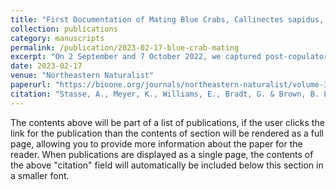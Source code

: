 ```yaml
---
title: "First Documentation of Mating Blue Crabs, Callinectes sapidus, in Great Bay Estuary, New Hampshire"
collection: publications
category: manuscripts
permalink: /publication/2023-02-17-blue-crab-mating
excerpt: "On 2 September and 7 October 2022, we captured post-copulatory pairs of Callinectes sapidus (Blue Crab) in Green Crab traps in Great Bay Estuary, NH. On the first occasion, the 2 crabs included a mature post-ecdysis (12–24 hour) female and a mature male, and the female's shed exoskeleton also remained in the trap. Both seminal receptacles had pink sperm plugs and were turgid with spermatophores, indicative of recent successful insemination. Details of the second capture mirrored the first with the exception that the exuvia was not in the trap. This is the first scientific reporting of Blue Crabs mating in Great Bay Estuary, NH, documenting an ongoing range expansion of a species with the potential to have major ecological and economic impacts."
date: 2023-02-17
venue: "Northeastern Naturalist"
paperurl: "https://bioone.org/journals/northeastern-naturalist/volume-30/issue-1/045.030.0106/First-Documentation-of-Mating-Blue-Crabs-Callinectes-sapidus-in-Great/10.1656/045.030.0106.short"
citation: "Stasse, A., Meyer, K., Williams, E., Bradt, G. & Brown, B. L. First Documentation of Mating Blue Crabs, Callinectes sapidus, in Great Bay Estuary, New Hampshire. nena 30, N8–N12 (2023)  doi:10.1656/045.030.0106"
---
```


The contents above will be part of a list of publications, if the user clicks the link for the publication than the contents of section will be rendered as a full page, allowing you to provide more information about the paper for the reader. When publications are displayed as a single page, the contents of the above "citation" field will automatically be included below this section in a smaller font.
